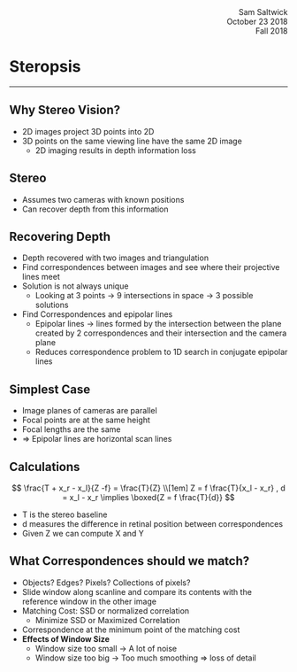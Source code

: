 <div style="text-align: right">Sam Saltwick </div>
<div style="text-align: right">October 23 2018 </div>
<div style="text-align: right">Fall 2018 </div>

# Steropsis
---

## Why Stereo Vision?
- 2D images project 3D points into 2D
- 3D points on the same viewing line have the same 2D image
    + 2D imaging results in depth information loss

## Stereo
- Assumes two cameras with known positions
- Can recover depth from this information 
## Recovering Depth
- Depth recovered with two images and triangulation
- Find correspondences between images and see where their projective lines meet 
- Solution is not always unique
    - Looking at 3 points -> 9 intersections in space -> 3 possible solutions
- Find Correspondences and epipolar lines
    + Epipolar lines -> lines formed by the intersection between the plane created by 2 correspondences and their intersection and the camera plane
    + Reduces correspondence problem to 1D search in conjugate epipolar lines

## Simplest Case
- Image planes of cameras are parallel
- Focal points are at the same height
- Focal lengths are the same
- => Epipolar lines are horizontal scan lines

## Calculations
$$ 
\frac{T + x_r - x_l}{Z -f} = \frac{T}{Z}
\\[1em]
Z = f \frac{T}{x_l - x_r}
,
d = x_l - x_r
\implies \boxed{Z = f \frac{T}{d}}
$$
- T is the stereo baseline
- d measures the difference in retinal position between correspondences
- Given Z we can compute X and Y

## What Correspondences should we match?
- Objects? Edges? Pixels? Collections of pixels?
- Slide window along scanline and compare its contents with the reference window in the other image
- Matching Cost: SSD or normalized correlation
    + Minimize SSD or Maximized Correlation
- Correspondence at the minimum point of the matching cost
- **Effects of Window Size**
    + Window size too small -> A lot of noise
    + Window size too big -> Too much smoothing => loss of detail